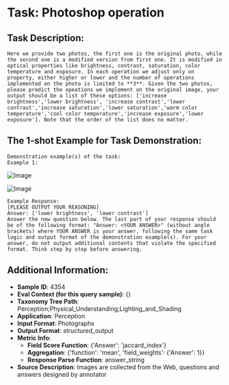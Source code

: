 # Task: Photoshop operation

## Task Description:

```
Here we provide two photos, the first one is the original photo, while the second one is a modified version from first one. It is modified in optical properties like brightness, contrast, saturation, color temperature and exposure. In each operation we adjust only on property, either higher or lower and the number of operations implemented on the photo is limited to **3**. Given the two photos, please predict the opeations we implement on the original image, your output should be a list of these options: ['increase brightness','lower brightness', 'increase contrast','lower contrast','increase saturation','lower saturation','warm color temperature','cool color temperature','increase exposure','lower exposure']. Note that the order of the list does no matter.
```

## The 1-shot Example for Task Demonstration:

```
Demonstration example(s) of the task:
Example 1:
```

![Image](1.png)

![Image](1t.png)

```
Example Response:
[PLEASE OUTPUT YOUR REASONING]
Answer: ['lower brightness', 'lower contrast']
Answer the new question below. The last part of your response should be of the following format: "Answer: <YOUR ANSWER>" (without angle brackets) where YOUR ANSWER is your answer, following the same task logic and output format of the demonstration example(s). For your answer, do not output additional contents that violate the specified format. Think step by step before answering.
```

## Additional Information:

- **Sample ID**: 4354
- **Eval Context (for this query sample)**: {}
- **Taxonomy Tree Path**: Perception;Physical_Understanding;Lighting_and_Shading
- **Application**: Perception
- **Input Format**: Photographs
- **Output Format**: structured_output
- **Metric Info**:
  - **Field Score Function**: {'Answer': 'jaccard_index'}
  - **Aggregation**: {'function': 'mean', 'field_weights': {'Answer': 1}}
  - **Response Parse Function**: answer_string
- **Source Description**: Images are collected from the Web, questions and answers designed by annotator
